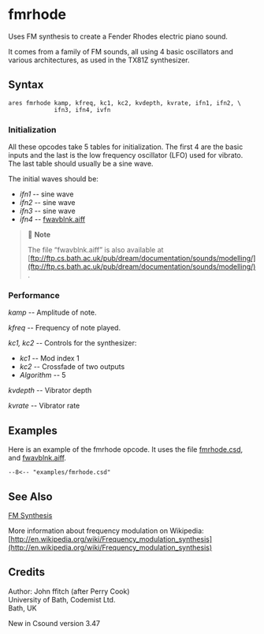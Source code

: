 <!--
id:fmrhode
category:Signal Generators:FM Synthesis
-->
# fmrhode
Uses FM synthesis to create a Fender Rhodes electric piano sound.

It comes from a family of FM sounds, all using 4 basic oscillators and various architectures, as used in the TX81Z synthesizer.

## Syntax
``` csound-orc
ares fmrhode kamp, kfreq, kc1, kc2, kvdepth, kvrate, ifn1, ifn2, \
             ifn3, ifn4, ivfn
```

### Initialization

All these opcodes take 5 tables for initialization. The first 4 are the basic inputs and the last is the low frequency oscillator (LFO) used for vibrato. The last table should usually be a sine wave.

The initial waves should be:

* _ifn1_ -- sine wave
* _ifn2_ -- sine wave
* _ifn3_ -- sine wave
* _ifn4_ -- [fwavblnk.aiff](../../examples/fwavblnk.aiff)

> :memo: **Note**<br>
>
> The file &#8220;fwavblnk.aiff&#8221; is also available at [ftp://ftp.cs.bath.ac.uk/pub/dream/documentation/sounds/modelling/](ftp://ftp.cs.bath.ac.uk/pub/dream/documentation/sounds/modelling/).

### Performance

_kamp_ -- Amplitude of note.

_kfreq_ -- Frequency of note played.

_kc1, kc2_ -- Controls for the synthesizer:

* _kc1_ -- Mod index 1
* _kc2_ -- Crossfade of two outputs
* _Algorithm_ -- 5

_kvdepth_ -- Vibrator depth

_kvrate_ -- Vibrator rate

## Examples

Here is an example of the fmrhode opcode. It uses the file [fmrhode.csd](../../examples/fmrhode.csd), and [fwavblnk.aiff](../../examples/fwavblnk.aiff).

``` csound-orc title="Example of the fmrhode opcode." linenums="1"
--8<-- "examples/fmrhode.csd"
```

## See Also

[FM Synthesis](../../siggen/fmsynth)

More information about frequency modulation on Wikipedia: [http://en.wikipedia.org/wiki/Frequency_modulation_synthesis](http://en.wikipedia.org/wiki/Frequency_modulation_synthesis)

## Credits

Author: John ffitch (after Perry Cook)<br>
University of Bath, Codemist Ltd.<br>
Bath, UK<br>

New in Csound version 3.47
